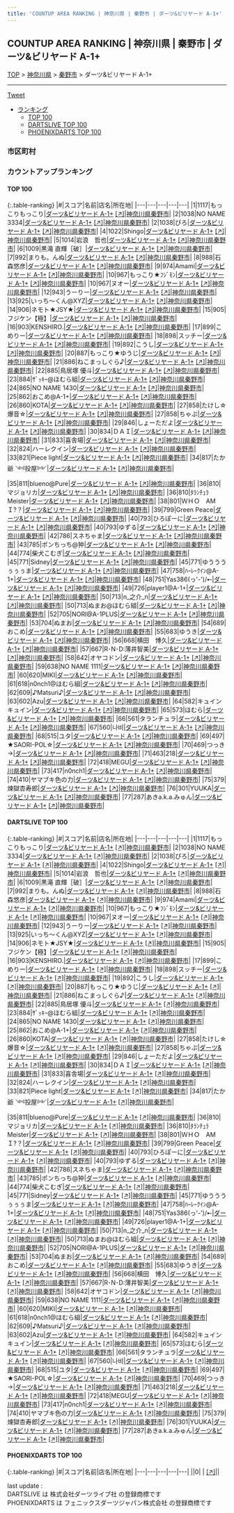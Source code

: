 ```yaml
---
title: 'COUNTUP AREA RANKING | 神奈川県 | 秦野市 | ダーツ&ビリヤード A-1+'
---
```

## COUNTUP AREA RANKING | 神奈川県 | 秦野市 | ダーツ&ビリヤード A-1+

[TOP](/darts/rank/) > [神奈川県](/darts/rank/神奈川県/) > [秦野市](/darts/rank/神奈川県/秦野市/) > ダーツ&ビリヤード A-1+

___

<a href="https://twitter.com/share?ref_src=twsrc%5Etfw" data-text="COUNTUP AREA RANKING | 神奈川県秦野市ダーツ&ビリヤード A-1+" class="twitter-share-button" data-hashtags="DARTSLIVE,PHOENIXDARTS,darts,ダーツ" data-show-count="false">Tweet</a>

* [ランキング](#カウントアップランキング)
    * [TOP 100](#top-100)
    * [DARTSLIVE TOP 100](#dartslive-top-100)
    * [PHOENIXDARTS TOP 100](#phoenixdarts-top-100)

### 市区町村

<ul>

</ul>

### カウントアップランキング

#### TOP 100



{:.table-ranking}
|#|スコア|名前|店名|所在地|
|---|---|---|---|---|
|1|1117|<span class="rank-name-dl">もっこりもっこり</span>|<a href="/darts/rank/shops/08bb65de29ea55c60d9b047a20a7ba1e.html">ダーツ&ビリヤード A-1+</a> <a href="https://search.dartslive.com/jp/shop/08bb65de29ea55c60d9b047a20a7ba1e">[↗]</a>|<a href="/darts/rank/神奈川県/秦野市">神奈川県秦野市</a>|
|2|1038|<span class="rank-name-dl">NO NAME 3334</span>|<a href="/darts/rank/shops/08bb65de29ea55c60d9b047a20a7ba1e.html">ダーツ&ビリヤード A-1+</a> <a href="https://search.dartslive.com/jp/shop/08bb65de29ea55c60d9b047a20a7ba1e">[↗]</a>|<a href="/darts/rank/神奈川県/秦野市">神奈川県秦野市</a>|
|2|1038|<span class="rank-name-dl">ぴろ</span>|<a href="/darts/rank/shops/08bb65de29ea55c60d9b047a20a7ba1e.html">ダーツ&ビリヤード A-1+</a> <a href="https://search.dartslive.com/jp/shop/08bb65de29ea55c60d9b047a20a7ba1e">[↗]</a>|<a href="/darts/rank/神奈川県/秦野市">神奈川県秦野市</a>|
|4|1022|<span class="rank-name-dl">Shingo</span>|<a href="/darts/rank/shops/08bb65de29ea55c60d9b047a20a7ba1e.html">ダーツ&ビリヤード A-1+</a> <a href="https://search.dartslive.com/jp/shop/08bb65de29ea55c60d9b047a20a7ba1e">[↗]</a>|<a href="/darts/rank/神奈川県/秦野市">神奈川県秦野市</a>|
|5|1014|<span class="rank-name-dl">岩浪　哲也</span>|<a href="/darts/rank/shops/08bb65de29ea55c60d9b047a20a7ba1e.html">ダーツ&ビリヤード A-1+</a> <a href="https://search.dartslive.com/jp/shop/08bb65de29ea55c60d9b047a20a7ba1e">[↗]</a>|<a href="/darts/rank/神奈川県/秦野市">神奈川県秦野市</a>|
|6|1009|<span class="rank-name-dl">黒滝 直輝［破］</span>|<a href="/darts/rank/shops/08bb65de29ea55c60d9b047a20a7ba1e.html">ダーツ&ビリヤード A-1+</a> <a href="https://search.dartslive.com/jp/shop/08bb65de29ea55c60d9b047a20a7ba1e">[↗]</a>|<a href="/darts/rank/神奈川県/秦野市">神奈川県秦野市</a>|
|7|992|<span class="rank-name-dl">まりも。んぬ</span>|<a href="/darts/rank/shops/08bb65de29ea55c60d9b047a20a7ba1e.html">ダーツ&ビリヤード A-1+</a> <a href="https://search.dartslive.com/jp/shop/08bb65de29ea55c60d9b047a20a7ba1e">[↗]</a>|<a href="/darts/rank/神奈川県/秦野市">神奈川県秦野市</a>|
|8|988|<span class="rank-name-dl">石森悠彦</span>|<a href="/darts/rank/shops/08bb65de29ea55c60d9b047a20a7ba1e.html">ダーツ&ビリヤード A-1+</a> <a href="https://search.dartslive.com/jp/shop/08bb65de29ea55c60d9b047a20a7ba1e">[↗]</a>|<a href="/darts/rank/神奈川県/秦野市">神奈川県秦野市</a>|
|9|974|<span class="rank-name-dl">Amami</span>|<a href="/darts/rank/shops/08bb65de29ea55c60d9b047a20a7ba1e.html">ダーツ&ビリヤード A-1+</a> <a href="https://search.dartslive.com/jp/shop/08bb65de29ea55c60d9b047a20a7ba1e">[↗]</a>|<a href="/darts/rank/神奈川県/秦野市">神奈川県秦野市</a>|
|10|967|<span class="rank-name-dl">もっこり★ﾌｼﾞﾓﾝ</span>|<a href="/darts/rank/shops/08bb65de29ea55c60d9b047a20a7ba1e.html">ダーツ&ビリヤード A-1+</a> <a href="https://search.dartslive.com/jp/shop/08bb65de29ea55c60d9b047a20a7ba1e">[↗]</a>|<a href="/darts/rank/神奈川県/秦野市">神奈川県秦野市</a>|
|10|967|<span class="rank-name-dl">ヌオー</span>|<a href="/darts/rank/shops/08bb65de29ea55c60d9b047a20a7ba1e.html">ダーツ&ビリヤード A-1+</a> <a href="https://search.dartslive.com/jp/shop/08bb65de29ea55c60d9b047a20a7ba1e">[↗]</a>|<a href="/darts/rank/神奈川県/秦野市">神奈川県秦野市</a>|
|12|943|<span class="rank-name-dl">うーりー</span>|<a href="/darts/rank/shops/08bb65de29ea55c60d9b047a20a7ba1e.html">ダーツ&ビリヤード A-1+</a> <a href="https://search.dartslive.com/jp/shop/08bb65de29ea55c60d9b047a20a7ba1e">[↗]</a>|<a href="/darts/rank/神奈川県/秦野市">神奈川県秦野市</a>|
|13|925|<span class="rank-name-dl">いっち～くん@XYZ</span>|<a href="/darts/rank/shops/08bb65de29ea55c60d9b047a20a7ba1e.html">ダーツ&ビリヤード A-1+</a> <a href="https://search.dartslive.com/jp/shop/08bb65de29ea55c60d9b047a20a7ba1e">[↗]</a>|<a href="/darts/rank/神奈川県/秦野市">神奈川県秦野市</a>|
|14|906|<span class="rank-name-dl">ネモト★JSY★</span>|<a href="/darts/rank/shops/08bb65de29ea55c60d9b047a20a7ba1e.html">ダーツ&ビリヤード A-1+</a> <a href="https://search.dartslive.com/jp/shop/08bb65de29ea55c60d9b047a20a7ba1e">[↗]</a>|<a href="/darts/rank/神奈川県/秦野市">神奈川県秦野市</a>|
|15|905|<span class="rank-name-dl">フジケン【極】</span>|<a href="/darts/rank/shops/08bb65de29ea55c60d9b047a20a7ba1e.html">ダーツ&ビリヤード A-1+</a> <a href="https://search.dartslive.com/jp/shop/08bb65de29ea55c60d9b047a20a7ba1e">[↗]</a>|<a href="/darts/rank/神奈川県/秦野市">神奈川県秦野市</a>|
|16|903|<span class="rank-name-dl">KENSHIRO.</span>|<a href="/darts/rank/shops/08bb65de29ea55c60d9b047a20a7ba1e.html">ダーツ&ビリヤード A-1+</a> <a href="https://search.dartslive.com/jp/shop/08bb65de29ea55c60d9b047a20a7ba1e">[↗]</a>|<a href="/darts/rank/神奈川県/秦野市">神奈川県秦野市</a>|
|17|899|<span class="rank-name-dl">こめりー</span>|<a href="/darts/rank/shops/08bb65de29ea55c60d9b047a20a7ba1e.html">ダーツ&ビリヤード A-1+</a> <a href="https://search.dartslive.com/jp/shop/08bb65de29ea55c60d9b047a20a7ba1e">[↗]</a>|<a href="/darts/rank/神奈川県/秦野市">神奈川県秦野市</a>|
|18|898|<span class="rank-name-dl">スッチー</span>|<a href="/darts/rank/shops/08bb65de29ea55c60d9b047a20a7ba1e.html">ダーツ&ビリヤード A-1+</a> <a href="https://search.dartslive.com/jp/shop/08bb65de29ea55c60d9b047a20a7ba1e">[↗]</a>|<a href="/darts/rank/神奈川県/秦野市">神奈川県秦野市</a>|
|19|892|<span class="rank-name-dl">こうし</span>|<a href="/darts/rank/shops/08bb65de29ea55c60d9b047a20a7ba1e.html">ダーツ&ビリヤード A-1+</a> <a href="https://search.dartslive.com/jp/shop/08bb65de29ea55c60d9b047a20a7ba1e">[↗]</a>|<a href="/darts/rank/神奈川県/秦野市">神奈川県秦野市</a>|
|20|887|<span class="rank-name-dl">もっこり★ゆうじ</span>|<a href="/darts/rank/shops/08bb65de29ea55c60d9b047a20a7ba1e.html">ダーツ&ビリヤード A-1+</a> <a href="https://search.dartslive.com/jp/shop/08bb65de29ea55c60d9b047a20a7ba1e">[↗]</a>|<a href="/darts/rank/神奈川県/秦野市">神奈川県秦野市</a>|
|21|886|<span class="rank-name-dl">ねこまっしぐら♪</span>|<a href="/darts/rank/shops/08bb65de29ea55c60d9b047a20a7ba1e.html">ダーツ&ビリヤード A-1+</a> <a href="https://search.dartslive.com/jp/shop/08bb65de29ea55c60d9b047a20a7ba1e">[↗]</a>|<a href="/darts/rank/神奈川県/秦野市">神奈川県秦野市</a>|
|22|885|<span class="rank-name-dl">鳥居塚 優斗</span>|<a href="/darts/rank/shops/08bb65de29ea55c60d9b047a20a7ba1e.html">ダーツ&ビリヤード A-1+</a> <a href="https://search.dartslive.com/jp/shop/08bb65de29ea55c60d9b047a20a7ba1e">[↗]</a>|<a href="/darts/rank/神奈川県/秦野市">神奈川県秦野市</a>|
|23|884|<span class="rank-name-dl">ｻﾞｯｷｰ@ほむら組</span>|<a href="/darts/rank/shops/08bb65de29ea55c60d9b047a20a7ba1e.html">ダーツ&ビリヤード A-1+</a> <a href="https://search.dartslive.com/jp/shop/08bb65de29ea55c60d9b047a20a7ba1e">[↗]</a>|<a href="/darts/rank/神奈川県/秦野市">神奈川県秦野市</a>|
|24|865|<span class="rank-name-dl">NO NAME 1430</span>|<a href="/darts/rank/shops/08bb65de29ea55c60d9b047a20a7ba1e.html">ダーツ&ビリヤード A-1+</a> <a href="https://search.dartslive.com/jp/shop/08bb65de29ea55c60d9b047a20a7ba1e">[↗]</a>|<a href="/darts/rank/神奈川県/秦野市">神奈川県秦野市</a>|
|25|862|<span class="rank-name-dl">おこめ@A-1+</span>|<a href="/darts/rank/shops/08bb65de29ea55c60d9b047a20a7ba1e.html">ダーツ&ビリヤード A-1+</a> <a href="https://search.dartslive.com/jp/shop/08bb65de29ea55c60d9b047a20a7ba1e">[↗]</a>|<a href="/darts/rank/神奈川県/秦野市">神奈川県秦野市</a>|
|26|860|<span class="rank-name-dl">KOTA</span>|<a href="/darts/rank/shops/08bb65de29ea55c60d9b047a20a7ba1e.html">ダーツ&ビリヤード A-1+</a> <a href="https://search.dartslive.com/jp/shop/08bb65de29ea55c60d9b047a20a7ba1e">[↗]</a>|<a href="/darts/rank/神奈川県/秦野市">神奈川県秦野市</a>|
|27|858|<span class="rank-name-dl">たけし☆爆音‪☆</span>|<a href="/darts/rank/shops/08bb65de29ea55c60d9b047a20a7ba1e.html">ダーツ&ビリヤード A-1+</a> <a href="https://search.dartslive.com/jp/shop/08bb65de29ea55c60d9b047a20a7ba1e">[↗]</a>|<a href="/darts/rank/神奈川県/秦野市">神奈川県秦野市</a>|
|27|858|<span class="rank-name-dl">ちゃぷ</span>|<a href="/darts/rank/shops/08bb65de29ea55c60d9b047a20a7ba1e.html">ダーツ&ビリヤード A-1+</a> <a href="https://search.dartslive.com/jp/shop/08bb65de29ea55c60d9b047a20a7ba1e">[↗]</a>|<a href="/darts/rank/神奈川県/秦野市">神奈川県秦野市</a>|
|29|846|<span class="rank-name-dl">しょーただよ</span>|<a href="/darts/rank/shops/08bb65de29ea55c60d9b047a20a7ba1e.html">ダーツ&ビリヤード A-1+</a> <a href="https://search.dartslive.com/jp/shop/08bb65de29ea55c60d9b047a20a7ba1e">[↗]</a>|<a href="/darts/rank/神奈川県/秦野市">神奈川県秦野市</a>|
|30|834|<span class="rank-name-dl">ＤＡＩ</span>|<a href="/darts/rank/shops/08bb65de29ea55c60d9b047a20a7ba1e.html">ダーツ&ビリヤード A-1+</a> <a href="https://search.dartslive.com/jp/shop/08bb65de29ea55c60d9b047a20a7ba1e">[↗]</a>|<a href="/darts/rank/神奈川県/秦野市">神奈川県秦野市</a>|
|31|833|<span class="rank-name-dl">喜舎場</span>|<a href="/darts/rank/shops/08bb65de29ea55c60d9b047a20a7ba1e.html">ダーツ&ビリヤード A-1+</a> <a href="https://search.dartslive.com/jp/shop/08bb65de29ea55c60d9b047a20a7ba1e">[↗]</a>|<a href="/darts/rank/神奈川県/秦野市">神奈川県秦野市</a>|
|32|824|<span class="rank-name-dl">ハーレクイン</span>|<a href="/darts/rank/shops/08bb65de29ea55c60d9b047a20a7ba1e.html">ダーツ&ビリヤード A-1+</a> <a href="https://search.dartslive.com/jp/shop/08bb65de29ea55c60d9b047a20a7ba1e">[↗]</a>|<a href="/darts/rank/神奈川県/秦野市">神奈川県秦野市</a>|
|33|821|<span class="rank-name-dl">Piece light</span>|<a href="/darts/rank/shops/08bb65de29ea55c60d9b047a20a7ba1e.html">ダーツ&ビリヤード A-1+</a> <a href="https://search.dartslive.com/jp/shop/08bb65de29ea55c60d9b047a20a7ba1e">[↗]</a>|<a href="/darts/rank/神奈川県/秦野市">神奈川県秦野市</a>|
|34|817|<span class="rank-name-dl">たか爺 ༺投屋༻</span>|<a href="/darts/rank/shops/08bb65de29ea55c60d9b047a20a7ba1e.html">ダーツ&ビリヤード A-1+</a> <a href="https://search.dartslive.com/jp/shop/08bb65de29ea55c60d9b047a20a7ba1e">[↗]</a>|<a href="/darts/rank/神奈川県/秦野市">神奈川県秦野市</a>|
|35|811|<span class="rank-name-dl">blueno@Pure</span>|<a href="/darts/rank/shops/08bb65de29ea55c60d9b047a20a7ba1e.html">ダーツ&ビリヤード A-1+</a> <a href="https://search.dartslive.com/jp/shop/08bb65de29ea55c60d9b047a20a7ba1e">[↗]</a>|<a href="/darts/rank/神奈川県/秦野市">神奈川県秦野市</a>|
|36|810|<span class="rank-name-dl">マジョリカ</span>|<a href="/darts/rank/shops/08bb65de29ea55c60d9b047a20a7ba1e.html">ダーツ&ビリヤード A-1+</a> <a href="https://search.dartslive.com/jp/shop/08bb65de29ea55c60d9b047a20a7ba1e">[↗]</a>|<a href="/darts/rank/神奈川県/秦野市">神奈川県秦野市</a>|
|36|810|<span class="rank-name-dl">ﾀﾗﾝﾁｭﾗMeister</span>|<a href="/darts/rank/shops/08bb65de29ea55c60d9b047a20a7ba1e.html">ダーツ&ビリヤード A-1+</a> <a href="https://search.dartslive.com/jp/shop/08bb65de29ea55c60d9b047a20a7ba1e">[↗]</a>|<a href="/darts/rank/神奈川県/秦野市">神奈川県秦野市</a>|
|38|801|<span class="rank-name-dl">ＷＨＯ　AM Ｉ?？</span>|<a href="/darts/rank/shops/08bb65de29ea55c60d9b047a20a7ba1e.html">ダーツ&ビリヤード A-1+</a> <a href="https://search.dartslive.com/jp/shop/08bb65de29ea55c60d9b047a20a7ba1e">[↗]</a>|<a href="/darts/rank/神奈川県/秦野市">神奈川県秦野市</a>|
|39|799|<span class="rank-name-dl">Green Peace</span>|<a href="/darts/rank/shops/08bb65de29ea55c60d9b047a20a7ba1e.html">ダーツ&ビリヤード A-1+</a> <a href="https://search.dartslive.com/jp/shop/08bb65de29ea55c60d9b047a20a7ba1e">[↗]</a>|<a href="/darts/rank/神奈川県/秦野市">神奈川県秦野市</a>|
|40|793|<span class="rank-name-dl">ひろぽーに</span>|<a href="/darts/rank/shops/08bb65de29ea55c60d9b047a20a7ba1e.html">ダーツ&ビリヤード A-1+</a> <a href="https://search.dartslive.com/jp/shop/08bb65de29ea55c60d9b047a20a7ba1e">[↗]</a>|<a href="/darts/rank/神奈川県/秦野市">神奈川県秦野市</a>|
|40|793|<span class="rank-name-dl">ゆずる</span>|<a href="/darts/rank/shops/08bb65de29ea55c60d9b047a20a7ba1e.html">ダーツ&ビリヤード A-1+</a> <a href="https://search.dartslive.com/jp/shop/08bb65de29ea55c60d9b047a20a7ba1e">[↗]</a>|<a href="/darts/rank/神奈川県/秦野市">神奈川県秦野市</a>|
|42|786|<span class="rank-name-dl">スネちゃま</span>|<a href="/darts/rank/shops/08bb65de29ea55c60d9b047a20a7ba1e.html">ダーツ&ビリヤード A-1+</a> <a href="https://search.dartslive.com/jp/shop/08bb65de29ea55c60d9b047a20a7ba1e">[↗]</a>|<a href="/darts/rank/神奈川県/秦野市">神奈川県秦野市</a>|
|43|785|<span class="rank-name-dl">ポンちっち@狆</span>|<a href="/darts/rank/shops/08bb65de29ea55c60d9b047a20a7ba1e.html">ダーツ&ビリヤード A-1+</a> <a href="https://search.dartslive.com/jp/shop/08bb65de29ea55c60d9b047a20a7ba1e">[↗]</a>|<a href="/darts/rank/神奈川県/秦野市">神奈川県秦野市</a>|
|44|774|<span class="rank-name-dl">柴犬こむぎ</span>|<a href="/darts/rank/shops/08bb65de29ea55c60d9b047a20a7ba1e.html">ダーツ&ビリヤード A-1+</a> <a href="https://search.dartslive.com/jp/shop/08bb65de29ea55c60d9b047a20a7ba1e">[↗]</a>|<a href="/darts/rank/神奈川県/秦野市">神奈川県秦野市</a>|
|45|771|<span class="rank-name-dl">Sidney</span>|<a href="/darts/rank/shops/08bb65de29ea55c60d9b047a20a7ba1e.html">ダーツ&ビリヤード A-1+</a> <a href="https://search.dartslive.com/jp/shop/08bb65de29ea55c60d9b047a20a7ba1e">[↗]</a>|<a href="/darts/rank/神奈川県/秦野市">神奈川県秦野市</a>|
|45|771|<span class="rank-name-dl">ゆうううぅぅぅま</span>|<a href="/darts/rank/shops/08bb65de29ea55c60d9b047a20a7ba1e.html">ダーツ&ビリヤード A-1+</a> <a href="https://search.dartslive.com/jp/shop/08bb65de29ea55c60d9b047a20a7ba1e">[↗]</a>|<a href="/darts/rank/神奈川県/秦野市">神奈川県秦野市</a>|
|47|758|<span class="rank-name-dl">ﾊｰﾚｰｸｲﾝ@A-1+</span>|<a href="/darts/rank/shops/08bb65de29ea55c60d9b047a20a7ba1e.html">ダーツ&ビリヤード A-1+</a> <a href="https://search.dartslive.com/jp/shop/08bb65de29ea55c60d9b047a20a7ba1e">[↗]</a>|<a href="/darts/rank/神奈川県/秦野市">神奈川県秦野市</a>|
|48|751|<span class="rank-name-dl">Yas386(っ&#x27;-&#x27;)/➸</span>|<a href="/darts/rank/shops/08bb65de29ea55c60d9b047a20a7ba1e.html">ダーツ&ビリヤード A-1+</a> <a href="https://search.dartslive.com/jp/shop/08bb65de29ea55c60d9b047a20a7ba1e">[↗]</a>|<a href="/darts/rank/神奈川県/秦野市">神奈川県秦野市</a>|
|49|726|<span class="rank-name-dl">player1@A-1+</span>|<a href="/darts/rank/shops/08bb65de29ea55c60d9b047a20a7ba1e.html">ダーツ&ビリヤード A-1+</a> <a href="https://search.dartslive.com/jp/shop/08bb65de29ea55c60d9b047a20a7ba1e">[↗]</a>|<a href="/darts/rank/神奈川県/秦野市">神奈川県秦野市</a>|
|50|713|<span class="rank-name-dl">n_之介_n</span>|<a href="/darts/rank/shops/08bb65de29ea55c60d9b047a20a7ba1e.html">ダーツ&ビリヤード A-1+</a> <a href="https://search.dartslive.com/jp/shop/08bb65de29ea55c60d9b047a20a7ba1e">[↗]</a>|<a href="/darts/rank/神奈川県/秦野市">神奈川県秦野市</a>|
|50|713|<span class="rank-name-dl">ぬまお@ほむら組</span>|<a href="/darts/rank/shops/08bb65de29ea55c60d9b047a20a7ba1e.html">ダーツ&ビリヤード A-1+</a> <a href="https://search.dartslive.com/jp/shop/08bb65de29ea55c60d9b047a20a7ba1e">[↗]</a>|<a href="/darts/rank/神奈川県/秦野市">神奈川県秦野市</a>|
|52|705|<span class="rank-name-dl">NORI@A-1PLUS</span>|<a href="/darts/rank/shops/08bb65de29ea55c60d9b047a20a7ba1e.html">ダーツ&ビリヤード A-1+</a> <a href="https://search.dartslive.com/jp/shop/08bb65de29ea55c60d9b047a20a7ba1e">[↗]</a>|<a href="/darts/rank/神奈川県/秦野市">神奈川県秦野市</a>|
|53|704|<span class="rank-name-dl">ぬまお</span>|<a href="/darts/rank/shops/08bb65de29ea55c60d9b047a20a7ba1e.html">ダーツ&ビリヤード A-1+</a> <a href="https://search.dartslive.com/jp/shop/08bb65de29ea55c60d9b047a20a7ba1e">[↗]</a>|<a href="/darts/rank/神奈川県/秦野市">神奈川県秦野市</a>|
|54|689|<span class="rank-name-dl">おこめ</span>|<a href="/darts/rank/shops/08bb65de29ea55c60d9b047a20a7ba1e.html">ダーツ&ビリヤード A-1+</a> <a href="https://search.dartslive.com/jp/shop/08bb65de29ea55c60d9b047a20a7ba1e">[↗]</a>|<a href="/darts/rank/神奈川県/秦野市">神奈川県秦野市</a>|
|55|683|<span class="rank-name-dl">ゆうき</span>|<a href="/darts/rank/shops/08bb65de29ea55c60d9b047a20a7ba1e.html">ダーツ&ビリヤード A-1+</a> <a href="https://search.dartslive.com/jp/shop/08bb65de29ea55c60d9b047a20a7ba1e">[↗]</a>|<a href="/darts/rank/神奈川県/秦野市">神奈川県秦野市</a>|
|56|668|<span class="rank-name-dl">横田　博久</span>|<a href="/darts/rank/shops/08bb65de29ea55c60d9b047a20a7ba1e.html">ダーツ&ビリヤード A-1+</a> <a href="https://search.dartslive.com/jp/shop/08bb65de29ea55c60d9b047a20a7ba1e">[↗]</a>|<a href="/darts/rank/神奈川県/秦野市">神奈川県秦野市</a>|
|57|667|<span class="rank-name-dl">R･N･D:薄井智美</span>|<a href="/darts/rank/shops/08bb65de29ea55c60d9b047a20a7ba1e.html">ダーツ&ビリヤード A-1+</a> <a href="https://search.dartslive.com/jp/shop/08bb65de29ea55c60d9b047a20a7ba1e">[↗]</a>|<a href="/darts/rank/神奈川県/秦野市">神奈川県秦野市</a>|
|58|642|<span class="rank-name-dl">オヤコドン</span>|<a href="/darts/rank/shops/08bb65de29ea55c60d9b047a20a7ba1e.html">ダーツ&ビリヤード A-1+</a> <a href="https://search.dartslive.com/jp/shop/08bb65de29ea55c60d9b047a20a7ba1e">[↗]</a>|<a href="/darts/rank/神奈川県/秦野市">神奈川県秦野市</a>|
|59|638|<span class="rank-name-dl">NO NAME 1111</span>|<a href="/darts/rank/shops/08bb65de29ea55c60d9b047a20a7ba1e.html">ダーツ&ビリヤード A-1+</a> <a href="https://search.dartslive.com/jp/shop/08bb65de29ea55c60d9b047a20a7ba1e">[↗]</a>|<a href="/darts/rank/神奈川県/秦野市">神奈川県秦野市</a>|
|60|620|<span class="rank-name-dl">MIKI</span>|<a href="/darts/rank/shops/08bb65de29ea55c60d9b047a20a7ba1e.html">ダーツ&ビリヤード A-1+</a> <a href="https://search.dartslive.com/jp/shop/08bb65de29ea55c60d9b047a20a7ba1e">[↗]</a>|<a href="/darts/rank/神奈川県/秦野市">神奈川県秦野市</a>|
|61|618|<span class="rank-name-dl">n0nch1@ほむら組</span>|<a href="/darts/rank/shops/08bb65de29ea55c60d9b047a20a7ba1e.html">ダーツ&ビリヤード A-1+</a> <a href="https://search.dartslive.com/jp/shop/08bb65de29ea55c60d9b047a20a7ba1e">[↗]</a>|<a href="/darts/rank/神奈川県/秦野市">神奈川県秦野市</a>|
|62|609|<span class="rank-name-dl">♪Matsuri♪</span>|<a href="/darts/rank/shops/08bb65de29ea55c60d9b047a20a7ba1e.html">ダーツ&ビリヤード A-1+</a> <a href="https://search.dartslive.com/jp/shop/08bb65de29ea55c60d9b047a20a7ba1e">[↗]</a>|<a href="/darts/rank/神奈川県/秦野市">神奈川県秦野市</a>|
|63|602|<span class="rank-name-dl">Azu</span>|<a href="/darts/rank/shops/08bb65de29ea55c60d9b047a20a7ba1e.html">ダーツ&ビリヤード A-1+</a> <a href="https://search.dartslive.com/jp/shop/08bb65de29ea55c60d9b047a20a7ba1e">[↗]</a>|<a href="/darts/rank/神奈川県/秦野市">神奈川県秦野市</a>|
|64|582|<span class="rank-name-dl">キュインキュイン</span>|<a href="/darts/rank/shops/08bb65de29ea55c60d9b047a20a7ba1e.html">ダーツ&ビリヤード A-1+</a> <a href="https://search.dartslive.com/jp/shop/08bb65de29ea55c60d9b047a20a7ba1e">[↗]</a>|<a href="/darts/rank/神奈川県/秦野市">神奈川県秦野市</a>|
|65|573|<span class="rank-name-dl">ほむら</span>|<a href="/darts/rank/shops/08bb65de29ea55c60d9b047a20a7ba1e.html">ダーツ&ビリヤード A-1+</a> <a href="https://search.dartslive.com/jp/shop/08bb65de29ea55c60d9b047a20a7ba1e">[↗]</a>|<a href="/darts/rank/神奈川県/秦野市">神奈川県秦野市</a>|
|66|561|<span class="rank-name-dl">タランチュラ</span>|<a href="/darts/rank/shops/08bb65de29ea55c60d9b047a20a7ba1e.html">ダーツ&ビリヤード A-1+</a> <a href="https://search.dartslive.com/jp/shop/08bb65de29ea55c60d9b047a20a7ba1e">[↗]</a>|<a href="/darts/rank/神奈川県/秦野市">神奈川県秦野市</a>|
|67|560|<span class="rank-name-dl">나비</span>|<a href="/darts/rank/shops/08bb65de29ea55c60d9b047a20a7ba1e.html">ダーツ&ビリヤード A-1+</a> <a href="https://search.dartslive.com/jp/shop/08bb65de29ea55c60d9b047a20a7ba1e">[↗]</a>|<a href="/darts/rank/神奈川県/秦野市">神奈川県秦野市</a>|
|68|515|<span class="rank-name-dl">ユタ</span>|<a href="/darts/rank/shops/08bb65de29ea55c60d9b047a20a7ba1e.html">ダーツ&ビリヤード A-1+</a> <a href="https://search.dartslive.com/jp/shop/08bb65de29ea55c60d9b047a20a7ba1e">[↗]</a>|<a href="/darts/rank/神奈川県/秦野市">神奈川県秦野市</a>|
|69|497|<span class="rank-name-dl">★SAORI-POL☆</span>|<a href="/darts/rank/shops/08bb65de29ea55c60d9b047a20a7ba1e.html">ダーツ&ビリヤード A-1+</a> <a href="https://search.dartslive.com/jp/shop/08bb65de29ea55c60d9b047a20a7ba1e">[↗]</a>|<a href="/darts/rank/神奈川県/秦野市">神奈川県秦野市</a>|
|70|469|<span class="rank-name-dl">つっき→</span>|<a href="/darts/rank/shops/08bb65de29ea55c60d9b047a20a7ba1e.html">ダーツ&ビリヤード A-1+</a> <a href="https://search.dartslive.com/jp/shop/08bb65de29ea55c60d9b047a20a7ba1e">[↗]</a>|<a href="/darts/rank/神奈川県/秦野市">神奈川県秦野市</a>|
|71|463|<span class="rank-name-dl">218</span>|<a href="/darts/rank/shops/08bb65de29ea55c60d9b047a20a7ba1e.html">ダーツ&ビリヤード A-1+</a> <a href="https://search.dartslive.com/jp/shop/08bb65de29ea55c60d9b047a20a7ba1e">[↗]</a>|<a href="/darts/rank/神奈川県/秦野市">神奈川県秦野市</a>|
|72|418|<span class="rank-name-dl">MEGU</span>|<a href="/darts/rank/shops/08bb65de29ea55c60d9b047a20a7ba1e.html">ダーツ&ビリヤード A-1+</a> <a href="https://search.dartslive.com/jp/shop/08bb65de29ea55c60d9b047a20a7ba1e">[↗]</a>|<a href="/darts/rank/神奈川県/秦野市">神奈川県秦野市</a>|
|73|417|<span class="rank-name-dl">n0nch1</span>|<a href="/darts/rank/shops/08bb65de29ea55c60d9b047a20a7ba1e.html">ダーツ&ビリヤード A-1+</a> <a href="https://search.dartslive.com/jp/shop/08bb65de29ea55c60d9b047a20a7ba1e">[↗]</a>|<a href="/darts/rank/神奈川県/秦野市">神奈川県秦野市</a>|
|74|410|<span class="rank-name-dl">ヤマブキ色の力</span>|<a href="/darts/rank/shops/08bb65de29ea55c60d9b047a20a7ba1e.html">ダーツ&ビリヤード A-1+</a> <a href="https://search.dartslive.com/jp/shop/08bb65de29ea55c60d9b047a20a7ba1e">[↗]</a>|<a href="/darts/rank/神奈川県/秦野市">神奈川県秦野市</a>|
|75|379|<span class="rank-name-dl">煉獄杏寿郎</span>|<a href="/darts/rank/shops/08bb65de29ea55c60d9b047a20a7ba1e.html">ダーツ&ビリヤード A-1+</a> <a href="https://search.dartslive.com/jp/shop/08bb65de29ea55c60d9b047a20a7ba1e">[↗]</a>|<a href="/darts/rank/神奈川県/秦野市">神奈川県秦野市</a>|
|76|301|<span class="rank-name-dl">YUUKA</span>|<a href="/darts/rank/shops/08bb65de29ea55c60d9b047a20a7ba1e.html">ダーツ&ビリヤード A-1+</a> <a href="https://search.dartslive.com/jp/shop/08bb65de29ea55c60d9b047a20a7ba1e">[↗]</a>|<a href="/darts/rank/神奈川県/秦野市">神奈川県秦野市</a>|
|77|287|<span class="rank-name-dl">あきa.k.a.みゅん</span>|<a href="/darts/rank/shops/08bb65de29ea55c60d9b047a20a7ba1e.html">ダーツ&ビリヤード A-1+</a> <a href="https://search.dartslive.com/jp/shop/08bb65de29ea55c60d9b047a20a7ba1e">[↗]</a>|<a href="/darts/rank/神奈川県/秦野市">神奈川県秦野市</a>|


#### DARTSLIVE TOP 100



{:.table-ranking}
|#|スコア|名前|店名|所在地|
|---|---|---|---|---|
|1|1117|<span class="rank-name-dl">もっこりもっこり</span>|<a href="/darts/rank/shops/08bb65de29ea55c60d9b047a20a7ba1e.html">ダーツ&ビリヤード A-1+</a> <a href="https://search.dartslive.com/jp/shop/08bb65de29ea55c60d9b047a20a7ba1e">[↗]</a>|<a href="/darts/rank/神奈川県/秦野市">神奈川県秦野市</a>|
|2|1038|<span class="rank-name-dl">NO NAME 3334</span>|<a href="/darts/rank/shops/08bb65de29ea55c60d9b047a20a7ba1e.html">ダーツ&ビリヤード A-1+</a> <a href="https://search.dartslive.com/jp/shop/08bb65de29ea55c60d9b047a20a7ba1e">[↗]</a>|<a href="/darts/rank/神奈川県/秦野市">神奈川県秦野市</a>|
|2|1038|<span class="rank-name-dl">ぴろ</span>|<a href="/darts/rank/shops/08bb65de29ea55c60d9b047a20a7ba1e.html">ダーツ&ビリヤード A-1+</a> <a href="https://search.dartslive.com/jp/shop/08bb65de29ea55c60d9b047a20a7ba1e">[↗]</a>|<a href="/darts/rank/神奈川県/秦野市">神奈川県秦野市</a>|
|4|1022|<span class="rank-name-dl">Shingo</span>|<a href="/darts/rank/shops/08bb65de29ea55c60d9b047a20a7ba1e.html">ダーツ&ビリヤード A-1+</a> <a href="https://search.dartslive.com/jp/shop/08bb65de29ea55c60d9b047a20a7ba1e">[↗]</a>|<a href="/darts/rank/神奈川県/秦野市">神奈川県秦野市</a>|
|5|1014|<span class="rank-name-dl">岩浪　哲也</span>|<a href="/darts/rank/shops/08bb65de29ea55c60d9b047a20a7ba1e.html">ダーツ&ビリヤード A-1+</a> <a href="https://search.dartslive.com/jp/shop/08bb65de29ea55c60d9b047a20a7ba1e">[↗]</a>|<a href="/darts/rank/神奈川県/秦野市">神奈川県秦野市</a>|
|6|1009|<span class="rank-name-dl">黒滝 直輝［破］</span>|<a href="/darts/rank/shops/08bb65de29ea55c60d9b047a20a7ba1e.html">ダーツ&ビリヤード A-1+</a> <a href="https://search.dartslive.com/jp/shop/08bb65de29ea55c60d9b047a20a7ba1e">[↗]</a>|<a href="/darts/rank/神奈川県/秦野市">神奈川県秦野市</a>|
|7|992|<span class="rank-name-dl">まりも。んぬ</span>|<a href="/darts/rank/shops/08bb65de29ea55c60d9b047a20a7ba1e.html">ダーツ&ビリヤード A-1+</a> <a href="https://search.dartslive.com/jp/shop/08bb65de29ea55c60d9b047a20a7ba1e">[↗]</a>|<a href="/darts/rank/神奈川県/秦野市">神奈川県秦野市</a>|
|8|988|<span class="rank-name-dl">石森悠彦</span>|<a href="/darts/rank/shops/08bb65de29ea55c60d9b047a20a7ba1e.html">ダーツ&ビリヤード A-1+</a> <a href="https://search.dartslive.com/jp/shop/08bb65de29ea55c60d9b047a20a7ba1e">[↗]</a>|<a href="/darts/rank/神奈川県/秦野市">神奈川県秦野市</a>|
|9|974|<span class="rank-name-dl">Amami</span>|<a href="/darts/rank/shops/08bb65de29ea55c60d9b047a20a7ba1e.html">ダーツ&ビリヤード A-1+</a> <a href="https://search.dartslive.com/jp/shop/08bb65de29ea55c60d9b047a20a7ba1e">[↗]</a>|<a href="/darts/rank/神奈川県/秦野市">神奈川県秦野市</a>|
|10|967|<span class="rank-name-dl">もっこり★ﾌｼﾞﾓﾝ</span>|<a href="/darts/rank/shops/08bb65de29ea55c60d9b047a20a7ba1e.html">ダーツ&ビリヤード A-1+</a> <a href="https://search.dartslive.com/jp/shop/08bb65de29ea55c60d9b047a20a7ba1e">[↗]</a>|<a href="/darts/rank/神奈川県/秦野市">神奈川県秦野市</a>|
|10|967|<span class="rank-name-dl">ヌオー</span>|<a href="/darts/rank/shops/08bb65de29ea55c60d9b047a20a7ba1e.html">ダーツ&ビリヤード A-1+</a> <a href="https://search.dartslive.com/jp/shop/08bb65de29ea55c60d9b047a20a7ba1e">[↗]</a>|<a href="/darts/rank/神奈川県/秦野市">神奈川県秦野市</a>|
|12|943|<span class="rank-name-dl">うーりー</span>|<a href="/darts/rank/shops/08bb65de29ea55c60d9b047a20a7ba1e.html">ダーツ&ビリヤード A-1+</a> <a href="https://search.dartslive.com/jp/shop/08bb65de29ea55c60d9b047a20a7ba1e">[↗]</a>|<a href="/darts/rank/神奈川県/秦野市">神奈川県秦野市</a>|
|13|925|<span class="rank-name-dl">いっち～くん@XYZ</span>|<a href="/darts/rank/shops/08bb65de29ea55c60d9b047a20a7ba1e.html">ダーツ&ビリヤード A-1+</a> <a href="https://search.dartslive.com/jp/shop/08bb65de29ea55c60d9b047a20a7ba1e">[↗]</a>|<a href="/darts/rank/神奈川県/秦野市">神奈川県秦野市</a>|
|14|906|<span class="rank-name-dl">ネモト★JSY★</span>|<a href="/darts/rank/shops/08bb65de29ea55c60d9b047a20a7ba1e.html">ダーツ&ビリヤード A-1+</a> <a href="https://search.dartslive.com/jp/shop/08bb65de29ea55c60d9b047a20a7ba1e">[↗]</a>|<a href="/darts/rank/神奈川県/秦野市">神奈川県秦野市</a>|
|15|905|<span class="rank-name-dl">フジケン【極】</span>|<a href="/darts/rank/shops/08bb65de29ea55c60d9b047a20a7ba1e.html">ダーツ&ビリヤード A-1+</a> <a href="https://search.dartslive.com/jp/shop/08bb65de29ea55c60d9b047a20a7ba1e">[↗]</a>|<a href="/darts/rank/神奈川県/秦野市">神奈川県秦野市</a>|
|16|903|<span class="rank-name-dl">KENSHIRO.</span>|<a href="/darts/rank/shops/08bb65de29ea55c60d9b047a20a7ba1e.html">ダーツ&ビリヤード A-1+</a> <a href="https://search.dartslive.com/jp/shop/08bb65de29ea55c60d9b047a20a7ba1e">[↗]</a>|<a href="/darts/rank/神奈川県/秦野市">神奈川県秦野市</a>|
|17|899|<span class="rank-name-dl">こめりー</span>|<a href="/darts/rank/shops/08bb65de29ea55c60d9b047a20a7ba1e.html">ダーツ&ビリヤード A-1+</a> <a href="https://search.dartslive.com/jp/shop/08bb65de29ea55c60d9b047a20a7ba1e">[↗]</a>|<a href="/darts/rank/神奈川県/秦野市">神奈川県秦野市</a>|
|18|898|<span class="rank-name-dl">スッチー</span>|<a href="/darts/rank/shops/08bb65de29ea55c60d9b047a20a7ba1e.html">ダーツ&ビリヤード A-1+</a> <a href="https://search.dartslive.com/jp/shop/08bb65de29ea55c60d9b047a20a7ba1e">[↗]</a>|<a href="/darts/rank/神奈川県/秦野市">神奈川県秦野市</a>|
|19|892|<span class="rank-name-dl">こうし</span>|<a href="/darts/rank/shops/08bb65de29ea55c60d9b047a20a7ba1e.html">ダーツ&ビリヤード A-1+</a> <a href="https://search.dartslive.com/jp/shop/08bb65de29ea55c60d9b047a20a7ba1e">[↗]</a>|<a href="/darts/rank/神奈川県/秦野市">神奈川県秦野市</a>|
|20|887|<span class="rank-name-dl">もっこり★ゆうじ</span>|<a href="/darts/rank/shops/08bb65de29ea55c60d9b047a20a7ba1e.html">ダーツ&ビリヤード A-1+</a> <a href="https://search.dartslive.com/jp/shop/08bb65de29ea55c60d9b047a20a7ba1e">[↗]</a>|<a href="/darts/rank/神奈川県/秦野市">神奈川県秦野市</a>|
|21|886|<span class="rank-name-dl">ねこまっしぐら♪</span>|<a href="/darts/rank/shops/08bb65de29ea55c60d9b047a20a7ba1e.html">ダーツ&ビリヤード A-1+</a> <a href="https://search.dartslive.com/jp/shop/08bb65de29ea55c60d9b047a20a7ba1e">[↗]</a>|<a href="/darts/rank/神奈川県/秦野市">神奈川県秦野市</a>|
|22|885|<span class="rank-name-dl">鳥居塚 優斗</span>|<a href="/darts/rank/shops/08bb65de29ea55c60d9b047a20a7ba1e.html">ダーツ&ビリヤード A-1+</a> <a href="https://search.dartslive.com/jp/shop/08bb65de29ea55c60d9b047a20a7ba1e">[↗]</a>|<a href="/darts/rank/神奈川県/秦野市">神奈川県秦野市</a>|
|23|884|<span class="rank-name-dl">ｻﾞｯｷｰ@ほむら組</span>|<a href="/darts/rank/shops/08bb65de29ea55c60d9b047a20a7ba1e.html">ダーツ&ビリヤード A-1+</a> <a href="https://search.dartslive.com/jp/shop/08bb65de29ea55c60d9b047a20a7ba1e">[↗]</a>|<a href="/darts/rank/神奈川県/秦野市">神奈川県秦野市</a>|
|24|865|<span class="rank-name-dl">NO NAME 1430</span>|<a href="/darts/rank/shops/08bb65de29ea55c60d9b047a20a7ba1e.html">ダーツ&ビリヤード A-1+</a> <a href="https://search.dartslive.com/jp/shop/08bb65de29ea55c60d9b047a20a7ba1e">[↗]</a>|<a href="/darts/rank/神奈川県/秦野市">神奈川県秦野市</a>|
|25|862|<span class="rank-name-dl">おこめ@A-1+</span>|<a href="/darts/rank/shops/08bb65de29ea55c60d9b047a20a7ba1e.html">ダーツ&ビリヤード A-1+</a> <a href="https://search.dartslive.com/jp/shop/08bb65de29ea55c60d9b047a20a7ba1e">[↗]</a>|<a href="/darts/rank/神奈川県/秦野市">神奈川県秦野市</a>|
|26|860|<span class="rank-name-dl">KOTA</span>|<a href="/darts/rank/shops/08bb65de29ea55c60d9b047a20a7ba1e.html">ダーツ&ビリヤード A-1+</a> <a href="https://search.dartslive.com/jp/shop/08bb65de29ea55c60d9b047a20a7ba1e">[↗]</a>|<a href="/darts/rank/神奈川県/秦野市">神奈川県秦野市</a>|
|27|858|<span class="rank-name-dl">たけし☆爆音‪☆</span>|<a href="/darts/rank/shops/08bb65de29ea55c60d9b047a20a7ba1e.html">ダーツ&ビリヤード A-1+</a> <a href="https://search.dartslive.com/jp/shop/08bb65de29ea55c60d9b047a20a7ba1e">[↗]</a>|<a href="/darts/rank/神奈川県/秦野市">神奈川県秦野市</a>|
|27|858|<span class="rank-name-dl">ちゃぷ</span>|<a href="/darts/rank/shops/08bb65de29ea55c60d9b047a20a7ba1e.html">ダーツ&ビリヤード A-1+</a> <a href="https://search.dartslive.com/jp/shop/08bb65de29ea55c60d9b047a20a7ba1e">[↗]</a>|<a href="/darts/rank/神奈川県/秦野市">神奈川県秦野市</a>|
|29|846|<span class="rank-name-dl">しょーただよ</span>|<a href="/darts/rank/shops/08bb65de29ea55c60d9b047a20a7ba1e.html">ダーツ&ビリヤード A-1+</a> <a href="https://search.dartslive.com/jp/shop/08bb65de29ea55c60d9b047a20a7ba1e">[↗]</a>|<a href="/darts/rank/神奈川県/秦野市">神奈川県秦野市</a>|
|30|834|<span class="rank-name-dl">ＤＡＩ</span>|<a href="/darts/rank/shops/08bb65de29ea55c60d9b047a20a7ba1e.html">ダーツ&ビリヤード A-1+</a> <a href="https://search.dartslive.com/jp/shop/08bb65de29ea55c60d9b047a20a7ba1e">[↗]</a>|<a href="/darts/rank/神奈川県/秦野市">神奈川県秦野市</a>|
|31|833|<span class="rank-name-dl">喜舎場</span>|<a href="/darts/rank/shops/08bb65de29ea55c60d9b047a20a7ba1e.html">ダーツ&ビリヤード A-1+</a> <a href="https://search.dartslive.com/jp/shop/08bb65de29ea55c60d9b047a20a7ba1e">[↗]</a>|<a href="/darts/rank/神奈川県/秦野市">神奈川県秦野市</a>|
|32|824|<span class="rank-name-dl">ハーレクイン</span>|<a href="/darts/rank/shops/08bb65de29ea55c60d9b047a20a7ba1e.html">ダーツ&ビリヤード A-1+</a> <a href="https://search.dartslive.com/jp/shop/08bb65de29ea55c60d9b047a20a7ba1e">[↗]</a>|<a href="/darts/rank/神奈川県/秦野市">神奈川県秦野市</a>|
|33|821|<span class="rank-name-dl">Piece light</span>|<a href="/darts/rank/shops/08bb65de29ea55c60d9b047a20a7ba1e.html">ダーツ&ビリヤード A-1+</a> <a href="https://search.dartslive.com/jp/shop/08bb65de29ea55c60d9b047a20a7ba1e">[↗]</a>|<a href="/darts/rank/神奈川県/秦野市">神奈川県秦野市</a>|
|34|817|<span class="rank-name-dl">たか爺 ༺投屋༻</span>|<a href="/darts/rank/shops/08bb65de29ea55c60d9b047a20a7ba1e.html">ダーツ&ビリヤード A-1+</a> <a href="https://search.dartslive.com/jp/shop/08bb65de29ea55c60d9b047a20a7ba1e">[↗]</a>|<a href="/darts/rank/神奈川県/秦野市">神奈川県秦野市</a>|
|35|811|<span class="rank-name-dl">blueno@Pure</span>|<a href="/darts/rank/shops/08bb65de29ea55c60d9b047a20a7ba1e.html">ダーツ&ビリヤード A-1+</a> <a href="https://search.dartslive.com/jp/shop/08bb65de29ea55c60d9b047a20a7ba1e">[↗]</a>|<a href="/darts/rank/神奈川県/秦野市">神奈川県秦野市</a>|
|36|810|<span class="rank-name-dl">マジョリカ</span>|<a href="/darts/rank/shops/08bb65de29ea55c60d9b047a20a7ba1e.html">ダーツ&ビリヤード A-1+</a> <a href="https://search.dartslive.com/jp/shop/08bb65de29ea55c60d9b047a20a7ba1e">[↗]</a>|<a href="/darts/rank/神奈川県/秦野市">神奈川県秦野市</a>|
|36|810|<span class="rank-name-dl">ﾀﾗﾝﾁｭﾗMeister</span>|<a href="/darts/rank/shops/08bb65de29ea55c60d9b047a20a7ba1e.html">ダーツ&ビリヤード A-1+</a> <a href="https://search.dartslive.com/jp/shop/08bb65de29ea55c60d9b047a20a7ba1e">[↗]</a>|<a href="/darts/rank/神奈川県/秦野市">神奈川県秦野市</a>|
|38|801|<span class="rank-name-dl">ＷＨＯ　AM Ｉ?？</span>|<a href="/darts/rank/shops/08bb65de29ea55c60d9b047a20a7ba1e.html">ダーツ&ビリヤード A-1+</a> <a href="https://search.dartslive.com/jp/shop/08bb65de29ea55c60d9b047a20a7ba1e">[↗]</a>|<a href="/darts/rank/神奈川県/秦野市">神奈川県秦野市</a>|
|39|799|<span class="rank-name-dl">Green Peace</span>|<a href="/darts/rank/shops/08bb65de29ea55c60d9b047a20a7ba1e.html">ダーツ&ビリヤード A-1+</a> <a href="https://search.dartslive.com/jp/shop/08bb65de29ea55c60d9b047a20a7ba1e">[↗]</a>|<a href="/darts/rank/神奈川県/秦野市">神奈川県秦野市</a>|
|40|793|<span class="rank-name-dl">ひろぽーに</span>|<a href="/darts/rank/shops/08bb65de29ea55c60d9b047a20a7ba1e.html">ダーツ&ビリヤード A-1+</a> <a href="https://search.dartslive.com/jp/shop/08bb65de29ea55c60d9b047a20a7ba1e">[↗]</a>|<a href="/darts/rank/神奈川県/秦野市">神奈川県秦野市</a>|
|40|793|<span class="rank-name-dl">ゆずる</span>|<a href="/darts/rank/shops/08bb65de29ea55c60d9b047a20a7ba1e.html">ダーツ&ビリヤード A-1+</a> <a href="https://search.dartslive.com/jp/shop/08bb65de29ea55c60d9b047a20a7ba1e">[↗]</a>|<a href="/darts/rank/神奈川県/秦野市">神奈川県秦野市</a>|
|42|786|<span class="rank-name-dl">スネちゃま</span>|<a href="/darts/rank/shops/08bb65de29ea55c60d9b047a20a7ba1e.html">ダーツ&ビリヤード A-1+</a> <a href="https://search.dartslive.com/jp/shop/08bb65de29ea55c60d9b047a20a7ba1e">[↗]</a>|<a href="/darts/rank/神奈川県/秦野市">神奈川県秦野市</a>|
|43|785|<span class="rank-name-dl">ポンちっち@狆</span>|<a href="/darts/rank/shops/08bb65de29ea55c60d9b047a20a7ba1e.html">ダーツ&ビリヤード A-1+</a> <a href="https://search.dartslive.com/jp/shop/08bb65de29ea55c60d9b047a20a7ba1e">[↗]</a>|<a href="/darts/rank/神奈川県/秦野市">神奈川県秦野市</a>|
|44|774|<span class="rank-name-dl">柴犬こむぎ</span>|<a href="/darts/rank/shops/08bb65de29ea55c60d9b047a20a7ba1e.html">ダーツ&ビリヤード A-1+</a> <a href="https://search.dartslive.com/jp/shop/08bb65de29ea55c60d9b047a20a7ba1e">[↗]</a>|<a href="/darts/rank/神奈川県/秦野市">神奈川県秦野市</a>|
|45|771|<span class="rank-name-dl">Sidney</span>|<a href="/darts/rank/shops/08bb65de29ea55c60d9b047a20a7ba1e.html">ダーツ&ビリヤード A-1+</a> <a href="https://search.dartslive.com/jp/shop/08bb65de29ea55c60d9b047a20a7ba1e">[↗]</a>|<a href="/darts/rank/神奈川県/秦野市">神奈川県秦野市</a>|
|45|771|<span class="rank-name-dl">ゆうううぅぅぅま</span>|<a href="/darts/rank/shops/08bb65de29ea55c60d9b047a20a7ba1e.html">ダーツ&ビリヤード A-1+</a> <a href="https://search.dartslive.com/jp/shop/08bb65de29ea55c60d9b047a20a7ba1e">[↗]</a>|<a href="/darts/rank/神奈川県/秦野市">神奈川県秦野市</a>|
|47|758|<span class="rank-name-dl">ﾊｰﾚｰｸｲﾝ@A-1+</span>|<a href="/darts/rank/shops/08bb65de29ea55c60d9b047a20a7ba1e.html">ダーツ&ビリヤード A-1+</a> <a href="https://search.dartslive.com/jp/shop/08bb65de29ea55c60d9b047a20a7ba1e">[↗]</a>|<a href="/darts/rank/神奈川県/秦野市">神奈川県秦野市</a>|
|48|751|<span class="rank-name-dl">Yas386(っ&#x27;-&#x27;)/➸</span>|<a href="/darts/rank/shops/08bb65de29ea55c60d9b047a20a7ba1e.html">ダーツ&ビリヤード A-1+</a> <a href="https://search.dartslive.com/jp/shop/08bb65de29ea55c60d9b047a20a7ba1e">[↗]</a>|<a href="/darts/rank/神奈川県/秦野市">神奈川県秦野市</a>|
|49|726|<span class="rank-name-dl">player1@A-1+</span>|<a href="/darts/rank/shops/08bb65de29ea55c60d9b047a20a7ba1e.html">ダーツ&ビリヤード A-1+</a> <a href="https://search.dartslive.com/jp/shop/08bb65de29ea55c60d9b047a20a7ba1e">[↗]</a>|<a href="/darts/rank/神奈川県/秦野市">神奈川県秦野市</a>|
|50|713|<span class="rank-name-dl">n_之介_n</span>|<a href="/darts/rank/shops/08bb65de29ea55c60d9b047a20a7ba1e.html">ダーツ&ビリヤード A-1+</a> <a href="https://search.dartslive.com/jp/shop/08bb65de29ea55c60d9b047a20a7ba1e">[↗]</a>|<a href="/darts/rank/神奈川県/秦野市">神奈川県秦野市</a>|
|50|713|<span class="rank-name-dl">ぬまお@ほむら組</span>|<a href="/darts/rank/shops/08bb65de29ea55c60d9b047a20a7ba1e.html">ダーツ&ビリヤード A-1+</a> <a href="https://search.dartslive.com/jp/shop/08bb65de29ea55c60d9b047a20a7ba1e">[↗]</a>|<a href="/darts/rank/神奈川県/秦野市">神奈川県秦野市</a>|
|52|705|<span class="rank-name-dl">NORI@A-1PLUS</span>|<a href="/darts/rank/shops/08bb65de29ea55c60d9b047a20a7ba1e.html">ダーツ&ビリヤード A-1+</a> <a href="https://search.dartslive.com/jp/shop/08bb65de29ea55c60d9b047a20a7ba1e">[↗]</a>|<a href="/darts/rank/神奈川県/秦野市">神奈川県秦野市</a>|
|53|704|<span class="rank-name-dl">ぬまお</span>|<a href="/darts/rank/shops/08bb65de29ea55c60d9b047a20a7ba1e.html">ダーツ&ビリヤード A-1+</a> <a href="https://search.dartslive.com/jp/shop/08bb65de29ea55c60d9b047a20a7ba1e">[↗]</a>|<a href="/darts/rank/神奈川県/秦野市">神奈川県秦野市</a>|
|54|689|<span class="rank-name-dl">おこめ</span>|<a href="/darts/rank/shops/08bb65de29ea55c60d9b047a20a7ba1e.html">ダーツ&ビリヤード A-1+</a> <a href="https://search.dartslive.com/jp/shop/08bb65de29ea55c60d9b047a20a7ba1e">[↗]</a>|<a href="/darts/rank/神奈川県/秦野市">神奈川県秦野市</a>|
|55|683|<span class="rank-name-dl">ゆうき</span>|<a href="/darts/rank/shops/08bb65de29ea55c60d9b047a20a7ba1e.html">ダーツ&ビリヤード A-1+</a> <a href="https://search.dartslive.com/jp/shop/08bb65de29ea55c60d9b047a20a7ba1e">[↗]</a>|<a href="/darts/rank/神奈川県/秦野市">神奈川県秦野市</a>|
|56|668|<span class="rank-name-dl">横田　博久</span>|<a href="/darts/rank/shops/08bb65de29ea55c60d9b047a20a7ba1e.html">ダーツ&ビリヤード A-1+</a> <a href="https://search.dartslive.com/jp/shop/08bb65de29ea55c60d9b047a20a7ba1e">[↗]</a>|<a href="/darts/rank/神奈川県/秦野市">神奈川県秦野市</a>|
|57|667|<span class="rank-name-dl">R･N･D:薄井智美</span>|<a href="/darts/rank/shops/08bb65de29ea55c60d9b047a20a7ba1e.html">ダーツ&ビリヤード A-1+</a> <a href="https://search.dartslive.com/jp/shop/08bb65de29ea55c60d9b047a20a7ba1e">[↗]</a>|<a href="/darts/rank/神奈川県/秦野市">神奈川県秦野市</a>|
|58|642|<span class="rank-name-dl">オヤコドン</span>|<a href="/darts/rank/shops/08bb65de29ea55c60d9b047a20a7ba1e.html">ダーツ&ビリヤード A-1+</a> <a href="https://search.dartslive.com/jp/shop/08bb65de29ea55c60d9b047a20a7ba1e">[↗]</a>|<a href="/darts/rank/神奈川県/秦野市">神奈川県秦野市</a>|
|59|638|<span class="rank-name-dl">NO NAME 1111</span>|<a href="/darts/rank/shops/08bb65de29ea55c60d9b047a20a7ba1e.html">ダーツ&ビリヤード A-1+</a> <a href="https://search.dartslive.com/jp/shop/08bb65de29ea55c60d9b047a20a7ba1e">[↗]</a>|<a href="/darts/rank/神奈川県/秦野市">神奈川県秦野市</a>|
|60|620|<span class="rank-name-dl">MIKI</span>|<a href="/darts/rank/shops/08bb65de29ea55c60d9b047a20a7ba1e.html">ダーツ&ビリヤード A-1+</a> <a href="https://search.dartslive.com/jp/shop/08bb65de29ea55c60d9b047a20a7ba1e">[↗]</a>|<a href="/darts/rank/神奈川県/秦野市">神奈川県秦野市</a>|
|61|618|<span class="rank-name-dl">n0nch1@ほむら組</span>|<a href="/darts/rank/shops/08bb65de29ea55c60d9b047a20a7ba1e.html">ダーツ&ビリヤード A-1+</a> <a href="https://search.dartslive.com/jp/shop/08bb65de29ea55c60d9b047a20a7ba1e">[↗]</a>|<a href="/darts/rank/神奈川県/秦野市">神奈川県秦野市</a>|
|62|609|<span class="rank-name-dl">♪Matsuri♪</span>|<a href="/darts/rank/shops/08bb65de29ea55c60d9b047a20a7ba1e.html">ダーツ&ビリヤード A-1+</a> <a href="https://search.dartslive.com/jp/shop/08bb65de29ea55c60d9b047a20a7ba1e">[↗]</a>|<a href="/darts/rank/神奈川県/秦野市">神奈川県秦野市</a>|
|63|602|<span class="rank-name-dl">Azu</span>|<a href="/darts/rank/shops/08bb65de29ea55c60d9b047a20a7ba1e.html">ダーツ&ビリヤード A-1+</a> <a href="https://search.dartslive.com/jp/shop/08bb65de29ea55c60d9b047a20a7ba1e">[↗]</a>|<a href="/darts/rank/神奈川県/秦野市">神奈川県秦野市</a>|
|64|582|<span class="rank-name-dl">キュインキュイン</span>|<a href="/darts/rank/shops/08bb65de29ea55c60d9b047a20a7ba1e.html">ダーツ&ビリヤード A-1+</a> <a href="https://search.dartslive.com/jp/shop/08bb65de29ea55c60d9b047a20a7ba1e">[↗]</a>|<a href="/darts/rank/神奈川県/秦野市">神奈川県秦野市</a>|
|65|573|<span class="rank-name-dl">ほむら</span>|<a href="/darts/rank/shops/08bb65de29ea55c60d9b047a20a7ba1e.html">ダーツ&ビリヤード A-1+</a> <a href="https://search.dartslive.com/jp/shop/08bb65de29ea55c60d9b047a20a7ba1e">[↗]</a>|<a href="/darts/rank/神奈川県/秦野市">神奈川県秦野市</a>|
|66|561|<span class="rank-name-dl">タランチュラ</span>|<a href="/darts/rank/shops/08bb65de29ea55c60d9b047a20a7ba1e.html">ダーツ&ビリヤード A-1+</a> <a href="https://search.dartslive.com/jp/shop/08bb65de29ea55c60d9b047a20a7ba1e">[↗]</a>|<a href="/darts/rank/神奈川県/秦野市">神奈川県秦野市</a>|
|67|560|<span class="rank-name-dl">나비</span>|<a href="/darts/rank/shops/08bb65de29ea55c60d9b047a20a7ba1e.html">ダーツ&ビリヤード A-1+</a> <a href="https://search.dartslive.com/jp/shop/08bb65de29ea55c60d9b047a20a7ba1e">[↗]</a>|<a href="/darts/rank/神奈川県/秦野市">神奈川県秦野市</a>|
|68|515|<span class="rank-name-dl">ユタ</span>|<a href="/darts/rank/shops/08bb65de29ea55c60d9b047a20a7ba1e.html">ダーツ&ビリヤード A-1+</a> <a href="https://search.dartslive.com/jp/shop/08bb65de29ea55c60d9b047a20a7ba1e">[↗]</a>|<a href="/darts/rank/神奈川県/秦野市">神奈川県秦野市</a>|
|69|497|<span class="rank-name-dl">★SAORI-POL☆</span>|<a href="/darts/rank/shops/08bb65de29ea55c60d9b047a20a7ba1e.html">ダーツ&ビリヤード A-1+</a> <a href="https://search.dartslive.com/jp/shop/08bb65de29ea55c60d9b047a20a7ba1e">[↗]</a>|<a href="/darts/rank/神奈川県/秦野市">神奈川県秦野市</a>|
|70|469|<span class="rank-name-dl">つっき→</span>|<a href="/darts/rank/shops/08bb65de29ea55c60d9b047a20a7ba1e.html">ダーツ&ビリヤード A-1+</a> <a href="https://search.dartslive.com/jp/shop/08bb65de29ea55c60d9b047a20a7ba1e">[↗]</a>|<a href="/darts/rank/神奈川県/秦野市">神奈川県秦野市</a>|
|71|463|<span class="rank-name-dl">218</span>|<a href="/darts/rank/shops/08bb65de29ea55c60d9b047a20a7ba1e.html">ダーツ&ビリヤード A-1+</a> <a href="https://search.dartslive.com/jp/shop/08bb65de29ea55c60d9b047a20a7ba1e">[↗]</a>|<a href="/darts/rank/神奈川県/秦野市">神奈川県秦野市</a>|
|72|418|<span class="rank-name-dl">MEGU</span>|<a href="/darts/rank/shops/08bb65de29ea55c60d9b047a20a7ba1e.html">ダーツ&ビリヤード A-1+</a> <a href="https://search.dartslive.com/jp/shop/08bb65de29ea55c60d9b047a20a7ba1e">[↗]</a>|<a href="/darts/rank/神奈川県/秦野市">神奈川県秦野市</a>|
|73|417|<span class="rank-name-dl">n0nch1</span>|<a href="/darts/rank/shops/08bb65de29ea55c60d9b047a20a7ba1e.html">ダーツ&ビリヤード A-1+</a> <a href="https://search.dartslive.com/jp/shop/08bb65de29ea55c60d9b047a20a7ba1e">[↗]</a>|<a href="/darts/rank/神奈川県/秦野市">神奈川県秦野市</a>|
|74|410|<span class="rank-name-dl">ヤマブキ色の力</span>|<a href="/darts/rank/shops/08bb65de29ea55c60d9b047a20a7ba1e.html">ダーツ&ビリヤード A-1+</a> <a href="https://search.dartslive.com/jp/shop/08bb65de29ea55c60d9b047a20a7ba1e">[↗]</a>|<a href="/darts/rank/神奈川県/秦野市">神奈川県秦野市</a>|
|75|379|<span class="rank-name-dl">煉獄杏寿郎</span>|<a href="/darts/rank/shops/08bb65de29ea55c60d9b047a20a7ba1e.html">ダーツ&ビリヤード A-1+</a> <a href="https://search.dartslive.com/jp/shop/08bb65de29ea55c60d9b047a20a7ba1e">[↗]</a>|<a href="/darts/rank/神奈川県/秦野市">神奈川県秦野市</a>|
|76|301|<span class="rank-name-dl">YUUKA</span>|<a href="/darts/rank/shops/08bb65de29ea55c60d9b047a20a7ba1e.html">ダーツ&ビリヤード A-1+</a> <a href="https://search.dartslive.com/jp/shop/08bb65de29ea55c60d9b047a20a7ba1e">[↗]</a>|<a href="/darts/rank/神奈川県/秦野市">神奈川県秦野市</a>|
|77|287|<span class="rank-name-dl">あきa.k.a.みゅん</span>|<a href="/darts/rank/shops/08bb65de29ea55c60d9b047a20a7ba1e.html">ダーツ&ビリヤード A-1+</a> <a href="https://search.dartslive.com/jp/shop/08bb65de29ea55c60d9b047a20a7ba1e">[↗]</a>|<a href="/darts/rank/神奈川県/秦野市">神奈川県秦野市</a>|


#### PHOENIXDARTS TOP 100



{:.table-ranking}
|#|スコア|名前|店名|所在地|
|---|---|---|---|---|
||0|<span class="rank-name-dl"> </span>|<a href="/darts/rank/shops/.html"></a> <a href="">[↗]</a>|<a href="/darts/rank//"></a>|


<div class="footer border-top border-gray-light mt-5 pt-3 text-right text-gray">
    last update : <span style="font-weight: italic" id="foot_last_modified"></span><br />
    DARTSLIVE は 株式会社ダーツライブ社 の登録商標です<br />
    PHOENIXDARTS は フェニックスダーツジャパン株式会社 の登録商標です<br />
</div>

<script src="https://cdnjs.cloudflare.com/ajax/libs/jquery.tablesorter/2.31.3/js/jquery.tablesorter.min.js" integrity="sha512-qzgd5cYSZcosqpzpn7zF2ZId8f/8CHmFKZ8j7mU4OUXTNRd5g+ZHBPsgKEwoqxCtdQvExE5LprwwPAgoicguNg==" crossorigin="anonymous" referrerpolicy="no-referrer"></script>
<link rel="stylesheet" href="https://cdnjs.cloudflare.com/ajax/libs/jquery.tablesorter/2.31.3/css/theme.default.min.css" integrity="sha512-wghhOJkjQX0Lh3NSWvNKeZ0ZpNn+SPVXX1Qyc9OCaogADktxrBiBdKGDoqVUOyhStvMBmJQ8ZdMHiR3wuEq8+w==" crossorigin="anonymous" referrerpolicy="no-referrer" />
<script>
$(function() {
    $(".table-ranking").tablesorter({sortList:[[0, 0]]});
    $("#foot_last_modified").text(formatDate(new Date(document.lastModified), 'yyyy-MM-dd HH:mm:ss'));
});
</script>

<script async src="https://platform.twitter.com/widgets.js" charset="utf-8"></script>